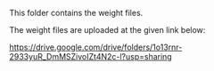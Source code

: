This folder contains the weight files.

The weight files are uploaded at the given link below:

https://drive.google.com/drive/folders/1o13rnr-2933yuR_DmMSZivoIZt4N2c-l?usp=sharing
